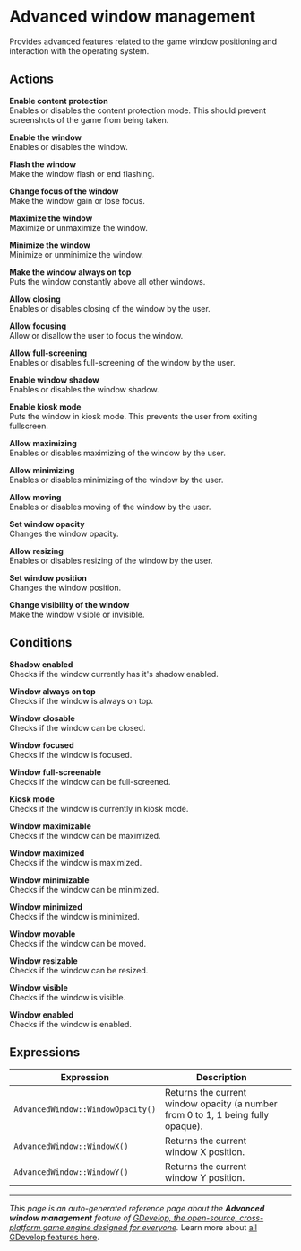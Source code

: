 # Advanced window management

Provides advanced features related to the game window positioning and interaction with the operating system. 

## Actions

**Enable content protection**  
Enables or disables the content protection mode. This should prevent screenshots of the game from being taken.

**Enable the window**  
Enables or disables the window.

**Flash the window**  
Make the window flash or end flashing.

**Change focus of the window**  
Make the window gain or lose focus.

**Maximize the window**  
Maximize or unmaximize the window.

**Minimize the window**  
Minimize or unminimize the window.

**Make the window always on top**  
Puts the window constantly above all other windows.

**Allow closing**  
Enables or disables closing of the window by the user.

**Allow focusing**  
Allow or disallow the user to focus the window.

**Allow full-screening**  
Enables or disables full-screening of the window by the user.

**Enable window shadow**  
Enables or disables the window shadow.

**Enable kiosk mode**  
Puts the window in kiosk mode. This prevents the user from exiting fullscreen.

**Allow maximizing**  
Enables or disables maximizing of the window by the user.

**Allow minimizing**  
Enables or disables minimizing of the window by the user.

**Allow moving**  
Enables or disables moving of the window by the user.

**Set window opacity**  
Changes the window opacity.

**Allow resizing**  
Enables or disables resizing of the window by the user.

**Set window position**  
Changes the window position.

**Change visibility of the window**  
Make the window visible or invisible.

## Conditions

**Shadow enabled**  
Checks if the window currently has it's shadow enabled.

**Window always on top**  
Checks if the window is always on top.

**Window closable**  
Checks if the window can be closed.

**Window focused**  
Checks if the window is focused.

**Window full-screenable**  
Checks if the window can be full-screened.

**Kiosk mode**  
Checks if the window is currently in kiosk mode.

**Window maximizable**  
Checks if the window can be maximized.

**Window maximized**  
Checks if the window is maximized.

**Window minimizable**  
Checks if the window can be minimized.

**Window minimized**  
Checks if the window is minimized.

**Window movable**  
Checks if the window can be moved.

**Window resizable**  
Checks if the window can be resized.

**Window visible**  
Checks if the window is visible.

**Window enabled**  
Checks if the window is enabled.

## Expressions

| Expression | Description |  |
|-----|-----|-----|
| `AdvancedWindow::WindowOpacity()` | Returns the current window opacity (a number from 0 to 1, 1 being fully opaque). ||
| `AdvancedWindow::WindowX()` | Returns the current window X position. ||
| `AdvancedWindow::WindowY()` | Returns the current window Y position. ||

---
*This page is an auto-generated reference page about the **Advanced window management** feature of [GDevelop, the open-source, cross-platform game engine designed for everyone](https://gdevelop.io/).* Learn more about [all GDevelop features here](/gdevelop5/all-features).